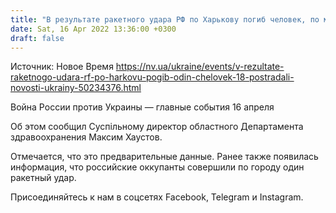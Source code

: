 ```yaml
---
title: "В результате ракетного удара РФ по Харькову погиб человек, по меньшей мере 18 пострадавших"
date: Sat, 16 Apr 2022 13:36:00 +0300
draft: false
---
```

Источник: Новое Время https://nv.ua/ukraine/events/v-rezultate-raketnogo-udara-rf-po-harkovu-pogib-odin-chelovek-18-postradali-novosti-ukrainy-50234376.html


Война России против Украины — главные события 16 апреля

 Об этом сообщил Суспільному директор областного Департамента здравоохранения Максим Хаустов.

 Отмечается, что это предварительные данные. Ранее также появилась информация, что российские оккупанты совершили по городу один ракетный удар.

Присоединяйтесь к нам в соцсетях Facebook, Telegram и Instagram.
